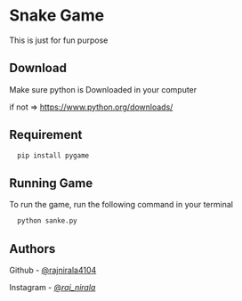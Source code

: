 
# Snake Game

This is just for fun purpose


## Download

Make sure python is Downloaded in your computer


if not => https://www.python.org/downloads/

## Requirement

```bash
  pip install pygame
```


## Running Game

To run the game, run the following command in your terminal

```bash
  python sanke.py
```


## Authors

Github - [@rajnirala4104](https://www.github.com/rajnirala4104) 

Instagram - [@_raj_nirala_](https://www.instagram.com/_raj_nirala_)


